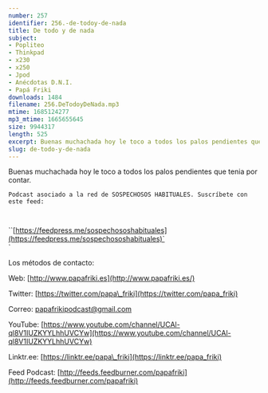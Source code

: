 ```yaml
---
number: 257
identifier: 256.-de-todoy-de-nada
title: De todo y de nada
subject:
- Popliteo
- Thinkpad
- x230
- x250
- Jpod
- Anécdotas D.N.I.
- Papá Friki
downloads: 1484
filename: 256.DeTodoyDeNada.mp3
mtime: 1685124277
mp3_mtime: 1665655645
size: 9944317
length: 525
excerpt: Buenas muchachada hoy le toco a todos los palos pendientes que tenia por contar.
slug: de-todo-y-de-nada
---
```

Buenas muchachada hoy le toco a todos los palos pendientes que tenia por contar.  

`Podcast asociado a la red de SOSPECHOSOS HABITUALES. Suscríbete con este feed:`  

`  
`

``[https://feedpress.me/sospechososhabituales](https://feedpress.me/sospechososhabituales)`  
`

Los métodos de contacto:  

Web: [http://www.papafriki.es](http://www.papafriki.es/)  

Twitter: [https://twitter.com/papa\_friki](https://twitter.com/papa_friki)

Correo: [papafrikipodcast@gmail.com](https://archive.org/details/papafrikipodast@gmail.com)

YouTube: [https://www.youtube.com/channel/UCAl-ql8V1IUZKYYLhhUVCYw](https://www.youtube.com/channel/UCAl-ql8V1IUZKYYLhhUVCYw)  

Linktr.ee: [https://linktr.ee/papa\_friki](https://linktr.ee/papa_friki)  

Feed Podcast: [http://feeds.feedburner.com/papafriki](http://feeds.feedburner.com/papafriki)